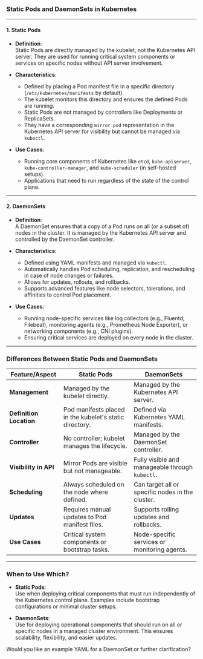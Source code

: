 ### **Static Pods and DaemonSets in Kubernetes**

---

#### **1. Static Pods**

- **Definition**:  
  Static Pods are directly managed by the kubelet, not the Kubernetes API server. They are used for running critical system components or services on specific nodes without API server involvement.

- **Characteristics**:
  - Defined by placing a Pod manifest file in a specific directory (`/etc/kubernetes/manifests` by default).
  - The kubelet monitors this directory and ensures the defined Pods are running.
  - Static Pods are not managed by controllers like Deployments or ReplicaSets.
  - They have a corresponding `mirror pod` representation in the Kubernetes API server for visibility but cannot be managed via `kubectl`.

- **Use Cases**:
  - Running core components of Kubernetes like `etcd`, `kube-apiserver`, `kube-controller-manager`, and `kube-scheduler` (in self-hosted setups).
  - Applications that need to run regardless of the state of the control plane.

---

#### **2. DaemonSets**

- **Definition**:  
  A DaemonSet ensures that a copy of a Pod runs on all (or a subset of) nodes in the cluster. It is managed by the Kubernetes API server and controlled by the DaemonSet controller.

- **Characteristics**:
  - Defined using YAML manifests and managed via `kubectl`.
  - Automatically handles Pod scheduling, replication, and rescheduling in case of node changes or failures.
  - Allows for updates, rollouts, and rollbacks.
  - Supports advanced features like node selectors, tolerations, and affinities to control Pod placement.

- **Use Cases**:
  - Running node-specific services like log collectors (e.g., Fluentd, Filebeat), monitoring agents (e.g., Prometheus Node Exporter), or networking components (e.g., CNI plugins).
  - Ensuring critical services are deployed on every node in the cluster.

---

### **Differences Between Static Pods and DaemonSets**

| Feature/Aspect         | Static Pods                                   | DaemonSets                              |
|-------------------------|----------------------------------------------|-----------------------------------------|
| **Management**         | Managed by the kubelet directly.             | Managed by the Kubernetes API server.   |
| **Definition Location**| Pod manifests placed in the kubelet's static directory. | Defined via Kubernetes YAML manifests.  |
| **Controller**         | No controller; kubelet manages the lifecycle. | Managed by the DaemonSet controller.    |
| **Visibility in API**  | Mirror Pods are visible but not manageable.   | Fully visible and manageable through `kubectl`. |
| **Scheduling**         | Always scheduled on the node where defined.  | Can target all or specific nodes in the cluster. |
| **Updates**            | Requires manual updates to Pod manifest files. | Supports rolling updates and rollbacks. |
| **Use Cases**          | Critical system components or bootstrap tasks. | Node-specific services or monitoring agents. |

---

### **When to Use Which?**

- **Static Pods**:  
  Use when deploying critical components that must run independently of the Kubernetes control plane. Examples include bootstrap configurations or minimal cluster setups.

- **DaemonSets**:  
  Use for deploying operational components that should run on all or specific nodes in a managed cluster environment. This ensures scalability, flexibility, and easier updates.

Would you like an example YAML for a DaemonSet or further clarification?
